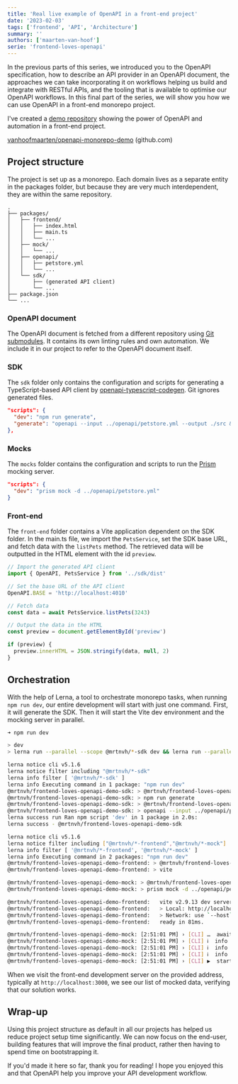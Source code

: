```yaml
---
title: 'Real live example of OpenAPI in a front-end project'
date: '2023-02-03'
tags: ['frontend', 'API', 'Architecture']
summary: ''
authors: ['maarten-van-hoof']
serie: 'frontend-loves-openapi'
---
```


In the previous parts of this series, we introduced you to the OpenAPI specification, how to describe an API provider in an OpenAPI document, the approaches we can take incorporating it on workflows helping us build and integrate with RESTful APIs, and the tooling that is available to optimise our OpenAPI workflows. In this final part of the series, we will show you how we can use OpenAPI in a front-end monorepo project.

I've created a [demo repository](https://github.com/vanhoofmaarten/openapi-monorepo-demo) showing the power of OpenAPI and automation in a front-end project.

[vanhoofmaarten/openapi-monorepo-demo](https://github.com/vanhoofmaarten/openapi-monorepo-demo) (github.com)

## Project structure

The project is set up as a monorepo. Each domain lives as a separate entity in the packages folder, but because they are very much interdependent, they are within the same repository.

```
.
├── packages/
│   ├── frontend/
│   │   ├── index.html
│   │   ├── main.ts
│   │   └── ...
│   ├── mock/
│   │   └── ...
│   ├── openapi/
│   │   ├── petstore.yml
│   │   └── ...
│   └── sdk/
│       ├── (generated API client)
│       └── ...
├── package.json
└── ...
```

### OpenAPI document

The OpenAPI document is fetched from a different repository using [Git submodules](https://git-scm.com/book/en/v2/Git-Tools-Submodules). It contains its own linting rules and own automation. We include it in our project to refer to the OpenAPI document itself.

### SDK

The `sdk` folder only contains the configuration and scripts for generating a TypeScript-based API client by [openapi-typescript-codegen](https://github.com/ferdikoomen/openapi-typescript-codegen/). Git ignores generated files.

```json
"scripts": {
  "dev": "npm run generate",
  "generate": "openapi --input ../openapi/petstore.yml --output ./src && tsc"
},
```

### Mocks

The `mocks` folder contains the configuration and scripts to run the [Prism](https://github.com/stoplightio/prism) mocking server.

```json
"scripts": {
  "dev": "prism mock -d ../openapi/petstore.yml"
}
```

### Front-end

The `front-end` folder contains a Vite application dependent on the SDK folder. In the main.ts file, we import the `PetsService`, set the SDK base URL, and fetch data with the `listPets` method. The retrieved data will be outputted in the HTML element with the id `preview`.

```ts
// Import the generated API client
import { OpenAPI, PetsService } from '../sdk/dist'

// Set the base URL of the API client
OpenAPI.BASE = 'http://localhost:4010'

// Fetch data
const data = await PetsService.listPets(3243)

// Output the data in the HTML
const preview = document.getElementById('preview')

if (preview) {
  preview.innerHTML = JSON.stringify(data, null, 2)
}
```

## Orchestration

With the help of Lerna, a tool to orchestrate monorepo tasks, when running `npm run dev`, our entire development will start with just one command. First, it will generate the SDK. Then it will start the Vite dev environment and the mocking server in parallel.

```sh
➜ npm run dev

> dev
> lerna run --parallel --scope @mrtnvh/*-sdk dev && lerna run --parallel --scope @mrtnvh/*-frontend --scope @mrtnvh/*-mock dev

lerna notice cli v5.1.6
lerna notice filter including "@mrtnvh/*-sdk"
lerna info filter [ '@mrtnvh/*-sdk' ]
lerna info Executing command in 1 package: "npm run dev"
@mrtnvh/frontend-loves-openapi-demo-sdk: > @mrtnvh/frontend-loves-openapi-demo-sdk@0.0.0 dev
@mrtnvh/frontend-loves-openapi-demo-sdk: > npm run generate
@mrtnvh/frontend-loves-openapi-demo-sdk: > @mrtnvh/frontend-loves-openapi-demo-sdk@0.0.0 generate
@mrtnvh/frontend-loves-openapi-demo-sdk: > openapi --input ../openapi/petstore.yml --output ./src && tsc
lerna success run Ran npm script 'dev' in 1 package in 2.0s:
lerna success - @mrtnvh/frontend-loves-openapi-demo-sdk

lerna notice cli v5.1.6
lerna notice filter including ["@mrtnvh/*-frontend","@mrtnvh/*-mock"]
lerna info filter [ '@mrtnvh/*-frontend', '@mrtnvh/*-mock' ]
lerna info Executing command in 2 packages: "npm run dev"
@mrtnvh/frontend-loves-openapi-demo-frontend: > @mrtnvh/frontend-loves-openapi-demo-frontend@0.0.0 dev
@mrtnvh/frontend-loves-openapi-demo-frontend: > vite

@mrtnvh/frontend-loves-openapi-demo-mock: > @mrtnvh/frontend-loves-openapi-demo-mock@0.0.0 dev
@mrtnvh/frontend-loves-openapi-demo-mock: > prism mock -d ../openapi/petstore.yml

@mrtnvh/frontend-loves-openapi-demo-frontend:   vite v2.9.13 dev server running at:
@mrtnvh/frontend-loves-openapi-demo-frontend:   > Local: http://localhost:3000/
@mrtnvh/frontend-loves-openapi-demo-frontend:   > Network: use `--host` to expose
@mrtnvh/frontend-loves-openapi-demo-frontend:   ready in 81ms.

@mrtnvh/frontend-loves-openapi-demo-mock: [2:51:01 PM] › [CLI] …  awaiting  Starting Prism…
@mrtnvh/frontend-loves-openapi-demo-mock: [2:51:01 PM] › [CLI] ℹ  info      GET        http://127.0.0.1:4010/Pets
@mrtnvh/frontend-loves-openapi-demo-mock: [2:51:01 PM] › [CLI] ℹ  info      POST       http://127.0.0.1:4010/Pets
@mrtnvh/frontend-loves-openapi-demo-mock: [2:51:01 PM] › [CLI] ℹ  info      GET        http://127.0.0.1:4010/pets/similique
@mrtnvh/frontend-loves-openapi-demo-mock: [2:51:01 PM] › [CLI] ▶  start     Prism is listening on http://127.0.0.1:4010
```

When we visit the front-end development server on the provided address, typically at `http://localhost:3000`, we see our list of mocked data, verifying that our solution works.

## Wrap-up

Using this project structure as default in all our projects has helped us reduce project setup time significantly. We can now focus on the end-user, building features that will improve the final product, rather then having to spend time on bootstrapping it.

If you'd made it here so far, thank you for reading! I hope you enjoyed this and that OpenAPI help you improve your API development workflow.
